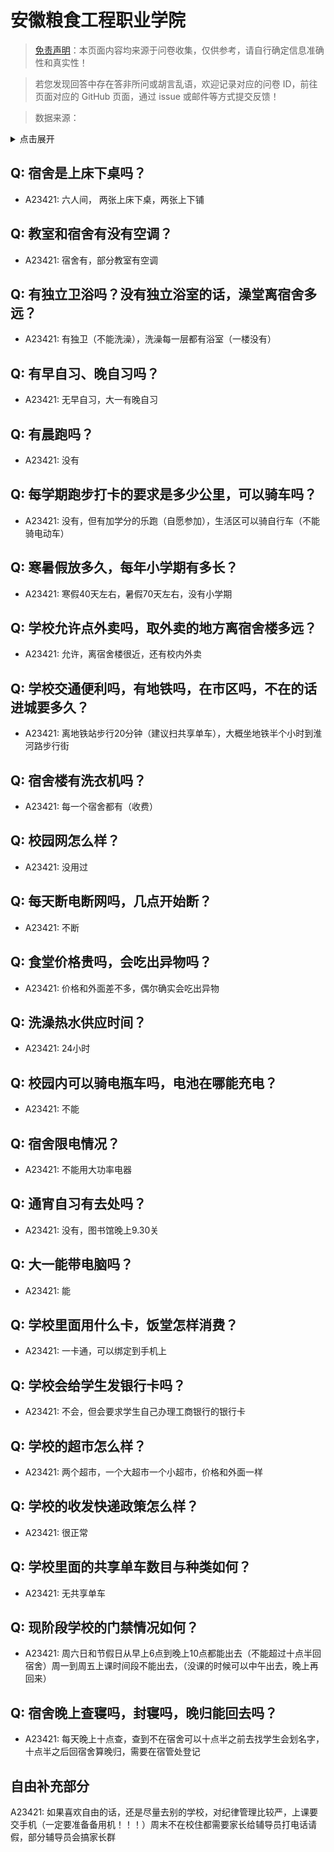 # 安徽粮食工程职业学院

> [免责声明](https://colleges.chat/#_3)：本页面内容均来源于问卷收集，仅供参考，请自行确定信息准确性和真实性！

> 若您发现回答中存在答非所问或胡言乱语，欢迎记录对应的问卷 ID，前往页面对应的 GitHub 页面，通过 issue 或邮件等方式提交反馈！

> 数据来源：

<details><summary>点击展开</summary>
<ul>
<li>A23421: 匿名 (2024 年 06 月)</li>
</ul>
</details>

## Q: 宿舍是上床下桌吗？

- A23421: 六人间， 两张上床下桌，两张上下铺

## Q: 教室和宿舍有没有空调？

- A23421: 宿舍有，部分教室有空调

## Q: 有独立卫浴吗？没有独立浴室的话，澡堂离宿舍多远？

- A23421: 有独卫（不能洗澡），洗澡每一层都有浴室（一楼没有）

## Q: 有早自习、晚自习吗？

- A23421: 无早自习，大一有晚自习

## Q: 有晨跑吗？

- A23421: 没有

## Q: 每学期跑步打卡的要求是多少公里，可以骑车吗？

- A23421: 没有，但有加学分的乐跑（自愿参加），生活区可以骑自行车（不能骑电动车）

## Q: 寒暑假放多久，每年小学期有多长？

- A23421: 寒假40天左右，暑假70天左右，没有小学期

## Q: 学校允许点外卖吗，取外卖的地方离宿舍楼多远？

- A23421: 允许，离宿舍楼很近，还有校内外卖

## Q: 学校交通便利吗，有地铁吗，在市区吗，不在的话进城要多久？

- A23421: 离地铁站步行20分钟（建议扫共享单车），大概坐地铁半个小时到淮河路步行街

## Q: 宿舍楼有洗衣机吗？

- A23421: 每一个宿舍都有（收费）

## Q: 校园网怎么样？

- A23421: 没用过

## Q: 每天断电断网吗，几点开始断？

- A23421: 不断

## Q: 食堂价格贵吗，会吃出异物吗？

- A23421: 价格和外面差不多，偶尔确实会吃出异物

## Q: 洗澡热水供应时间？

- A23421: 24小时

## Q: 校园内可以骑电瓶车吗，电池在哪能充电？

- A23421: 不能

## Q: 宿舍限电情况？

- A23421: 不能用大功率电器

## Q: 通宵自习有去处吗？

- A23421: 没有，图书馆晚上9.30关

## Q: 大一能带电脑吗？

- A23421: 能

## Q: 学校里面用什么卡，饭堂怎样消费？

- A23421: 一卡通，可以绑定到手机上

## Q: 学校会给学生发银行卡吗？

- A23421: 不会，但会要求学生自己办理工商银行的银行卡

## Q: 学校的超市怎么样？

- A23421: 两个超市，一个大超市一个小超市，价格和外面一样

## Q: 学校的收发快递政策怎么样？

- A23421: 很正常

## Q: 学校里面的共享单车数目与种类如何？

- A23421: 无共享单车

## Q: 现阶段学校的门禁情况如何？

- A23421: 周六日和节假日从早上6点到晚上10点都能出去（不能超过十点半回宿舍）周一到周五上课时间段不能出去，（没课的时候可以中午出去，晚上再回来）

## Q: 宿舍晚上查寝吗，封寝吗，晚归能回去吗？

- A23421: 每天晚上十点查，查到不在宿舍可以十点半之前去找学生会划名字，十点半之后回宿舍算晚归，需要在宿管处登记

## 自由补充部分

A23421: 如果喜欢自由的话，还是尽量去别的学校，对纪律管理比较严，上课要交手机（一定要准备备用机！！！）周末不在校住都需要家长给辅导员打电话请假，部分辅导员会搞家长群